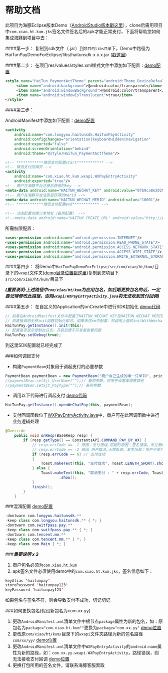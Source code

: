 # 帮助文档
此项目为海豚Eclipse版本Demo（[AndroidStudio版本戳这里](https://github.com/youlongkeji/HaiTunPayDemoForAS)），clone后需用项目中`com.xiao.ht.kum.jks`签名文件签名后的apk才能正常支付，下面将帮助您如何集成海豚到项目中去：

####第一步：
复制到sdk文件（.jar）到`项目的libs目录`下，Demo中路径为HaiTunPayDemoForEclipse/libs/haitunsdk-x.x.x.jar ([戳这里](/libs/))

####第二步：
在项目res/values/styles.xml样式文件中添加如下配置：[demo配置](/res/values/styles.xml)
```xml
<style name="HaiTun_PaymentActTheme" parent="android:Theme.DeviceDefault.Light.NoActionBar">
     <item name="android:background">@android:color/transparent</item>
     <item name="android:windowBackground">@android:color/transparent</item>
     <item name="android:windowIsTranslucent">true</item>
</style>
```

####第三步：

AndroidManifest中添加如下配置：[demo配置](/AndroidManifest.xml)
```xml
<activity
    android:name="com.longyou.haitunsdk.HaiTunPayActivity"
    android:configChanges="orientation|keyboardHidden|navigation"
    android:exported="false"
    android:screenOrientation="behind"
    android:theme="@style/HaiTun_PaymentActTheme"/>

<!-- ************微信支付配置start************ -->
<!-- 微信支付回调页 -->
<activity
    android:name="com.xiao.ht.kum.wxapi.WXPayEntryActivity"
    android:exported="true"/>
<!-- 商户在海豚平台注册后获得的key -->
<meta-data android:name="HAITUN_WECHAT_KEY" android:value="07b9ca8e20293023a2a16525a1cc313e"/>
<!-- 商户在海豚平台注册后获得的merid -->
<meta-data android:name="HAITUN_WECHAT_MERID" android:value="10001"/>
<!-- ************微信支付配置end************ -->

<!-- 动态配置创建订单地址（备用配置） -->
<!--<meta-data android:name="HAITUN_CREATE_URL" android:value="http://p.ylsdk.com"/>-->
```

所需权限配置： 
```xml
<uses-permission android:name="android.permission.INTERNET"/>
<uses-permission android:name="android.permission.READ_PHONE_STATE"/>
<uses-permission android:name="android.permission.ACCESS_NETWORK_STATE"/>
<uses-permission android:name="android.permission.ACCESS_WIFI_STATE"/>
<uses-permission android:name="android.permission.WRITE_EXTERNAL_STORAGE"/>
```

####第四步：
将Demo中`HaiTunPayDemoForEclipse/src/com/xiao/ht/kum/`目录下的`wxapi`文件夹([demo目录位置戳这里](/src/com/xiao/ht/kum/))复制到您项目下`src/com/xiao/ht/kum/`目录下

***(重要说明:上述路径中`com/xiao/ht/kum`为应用包名，如后期更换包名的话，一定要记得修改此路径，否则`wxapi/WXPayEntryActivity.java`将无法收到支付回调)***

####第五步：
在自定义的Application的onCreate中进行SDK初始化 [demo代码](/src/com/longyou/haitunpay/App.java)
```java
// 如果在AndroidManifest文件中配置了HAITUN_WECHAT_KEY及HAITUN_WECHAT_MERID，
// 则直接调用无参init函数初始化即可，如果未在xm中配置，则调用上面的initWithWechat函数进行初始化
HaiTunPay.getInstance().init(this);
// 配置是否显示控制台日志，开启后便于开发者查看问题
HaiTunPay.setDebug(true);
```
到这里SDK配置就已经完成了

###如何调起支付
* 构建`PaymentBean`对象用于调起支付的必要参数
```java
PaymentBean paymentBean = new PaymentBean("商户自己生成的唯一订单ID", price/**支付金额，单位:元*/, "订单描述，不能为空", "支付服务端回调地址");
//paymentBean.setSjt_UserName("");// 备用参数，可用于设置渠道等其他
//paymentBean.setSjt_Paytype("");// 备用参数
```
* 调用以下代码进行调起支付 [demo代码](/src/com/longyou/haitunpay/MainActivity.java)
```java
HaiTunPay.getInstance().openWeChatPay(this, paymentBean);
```
* 支付回调函数位于[WXPayEntryActivity.java](/src/com/xiao/ht/kum/wxapi/WXPayEntryActivity.java)中，商户可在此回调函数中进行业务逻辑处理
```java
@Override
    public void onResp(BaseResp resp) {
        if (resp.getType() == ConstantsAPI.COMMAND_PAY_BY_WX) {
            // resp.errCode == -1 原因：支付错误,可能的原因：签名错误、未注册APPID、项目设置APPID不正确、注册的APPID与设置的不匹配、其他异常等
            // resp.errCode == -2 原因 用户取消,无需处理。发生场景：用户不支付了，点击取消，返回APP
            if (resp.errCode == 0) // 支付成功
            {
                Toast.makeText(this, "支付成功", Toast.LENGTH_SHORT).show();
            } else {
                Toast.makeText(this, "取消支付 : " + resp.errCode, Toast.LENGTH_SHORT)
                        .show();
            }
            finish();
        }
    }
```

###混淆配置
[demo配置](/proguard-project.txt)
```java
-dontwarn com.longyou.haitunsdk.**
-keep class com.longyou.haitunsdk.** { *; }
-dontwarn com.switfpass.pay.**
-keep class com.switfpass.pay.** { *; }
-dontwarn com.tencent.mm.**
-keep class com.tencent.mm.** { *; }
-keep class com.Main { *; }
```


###***重要说明 x 3***
1. 商户包名必须为`com.xiao.ht.kum`
2. apk签名文件必须使用demo中的`com.xiao.ht.kum.jks`，签名信息如下：
```java
keyAlias 'haitunpay'
storePassword 'haitunpay123'
keyPassword 'haitunpay123'
```
如果包名与签名不符，则会导致支付不成功，切记切记

###如何更换包名(假设新包名为com.xx.yy)
1. 更改`AndroidManifest.xml`清单文件中根节点`package`属性为新的包名，如：原包名为`package="com.xiao.ht.kum""`更换为`package="com.xx.yy"` [demo位置](/AndroidManifest.xml)
2. 更改原`com/xiao/ht/kum/`目录下的`wxapi`文件夹路径为新的包名路径`com/xx/yy/` [demo位置](/src/com/xiao/ht/kum/)
3. 更改`AndroidManifest.xml`清单文件中`WXPayEntryActivity`的`android:name`属性为新的路径，如：`com.xx.yy.wxapi.WXPayEntryActivity`，路径错误，则无法接收支付回调 [demo位置](/AndroidManifest.xml)
4. 更换打包所用的签名文件，请联系海豚客服索取